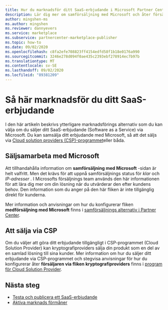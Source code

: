 ```yaml
---
title: Hur du marknadsför ditt SaaS-erbjudande i Microsoft Partner Center
description: Lär dig mer om samförsäljning med Microsoft och åter försäljning via alternativ för CSP-program (Cloud solution providers) för ditt SaaS-erbjudande (Software as a Service) på Microsofts kommersiella marknads plats.
author: mingshen-ms
ms.author: mingshen
ms.reviewer: dannyevers
ms.service: marketplace
ms.subservice: partnercenter-marketplace-publisher
ms.topic: how-to
ms.date: 09/02/2020
ms.openlocfilehash: c8fa2efe708823ff4154edfd58f1b18e0176a990
ms.sourcegitcommit: 3246e278d094f0ae435c2393ebf278914ec7b97b
ms.translationtype: MT
ms.contentlocale: sv-SE
ms.lasthandoff: 09/02/2020
ms.locfileid: "89381209"
---
```

# <a name="how-to-market-your-saas-offer"></a>Så här marknadsför du ditt SaaS-erbjudande

I den här artikeln beskrivs ytterligare marknadsförings alternativ som du kan välja om du säljer ditt SaaS-erbjudande (Software as a Service) via Microsoft. Du kan samsälja ditt erbjudande med Microsoft, så att det säljs via [Cloud solution providers (CSP)-programmet](cloud-solution-providers.md)eller båda.

## <a name="co-sell-with-microsoft"></a>Säljsamarbeta med Microsoft

Att tillhandahålla information om **samförsäljning med Microsoft** -sidan är helt valfritt. Men det krävs för att uppnå samförsäljnings status för _klar_ och _IP-adresser_ . I Microsofts försäljnings team används den här informationen för att lära dig mer om din lösning när du utvärderar den efter kundens behov. Den information som du anger på den här fliken är inte tillgänglig direkt för kunderna.

Mer information och anvisningar om hur du konfigurerar fliken **medförsäljning med Microsoft** finns i [samförsäljnings alternativ i Partner Center](partner-center-portal/commercial-marketplace-co-sell.md).

## <a name="resell-through-csps"></a>Att sälja via CSP

Om du väljer att göra ditt erbjudande tillgängligt i CSP-programmet (Cloud Solution Provider) kan kryptografiproviders sälja din produkt som en del av en samlad lösning till sina kunder. Mer information om hur du säljer ditt erbjudande via CSP-programmet och stegvisa anvisningar för hur du konfigurerar åter **försäljaren via fliken kryptografiproviders** finns i [program för Cloud Solution Provider](cloud-solution-providers.md).

## <a name="next-steps"></a>Nästa steg

- [Testa och publicera ett SaaS-erbjudande](test-publish-saas-offer.md)
- [Aktiva marknads förmåner](partner-center-portal/marketplace-rewards.md)
